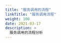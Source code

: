 ```yaml
---
title: "服务调用的流程"
linkTitle: "服务调用流程"
weight: 100
date: 2021-03-17
description: >
  服务调用的流程分析
---
```




